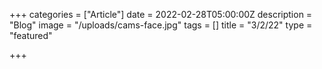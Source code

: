 +++
categories = ["Article"]
date = 2022-02-28T05:00:00Z
description = "Blog"
image = "/uploads/cams-face.jpg"
tags = []
title = "3/2/22"
type = "featured"

+++
